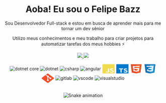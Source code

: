 <link rel="stylesheet" href="https://cdn.jsdelivr.net/gh/devicons/devicon@v2.15.1/devicon.min.css">
<div>
  
  <h1 align="center">
    Aoba! Eu sou o Felipe Bazz 
  </h1>
  
  <p align="center">
    Sou Desenvolvedor Full-stack e estou em busca de aprender mais para me tornar um dev sênior
  </p>
  
  <p align="center">
    Utilizo meus conhecimentos e meu trabalho para criar projetos para automatizar tarefas dos meus hobbies ⚡
  </p>
  
</div>

<div align="center">
  <a href="https://github.com/duribeiro">
    <img height="150em" src="https://github-readme-stats.vercel.app/api?username=legendarygodspeed&count_private=true&include_all_commits=true&show_icons=true&theme=slateorange&hide_border=false&show_owner=true"/>
    <img height="150em" src="https://github-readme-stats.vercel.app/api/top-langs/?username=legendarygodspeed&theme=slateorange&hide_border=false&&layout=compact"/>
  </a>
</div>

<div align="center" valign="top"><br>
  <img align="center" alt="dotnet core" height="30" width="40" src="https://cdn.jsdelivr.net/gh/devicons/devicon/icons/dotnetcore/dotnetcore-original.svg" />
  <img align="center" alt="dotnet" height="30" width="40" src="https://cdn.jsdelivr.net/gh/devicons/devicon/icons/dot-net/dot-net-plain-wordmark.svg" />
  <img align="center" alt="csharp" height="30" width="40" src="https://cdn.jsdelivr.net/gh/devicons/devicon/icons/csharp/csharp-original.svg" />
  <img align="center" alt="angular" height="30" width="40" src="https://cdn.jsdelivr.net/gh/devicons/devicon/icons/angularjs/angularjs-plain.svg" />
  <img align="center" alt="Js" height="30" width="40" src="https://raw.githubusercontent.com/devicons/devicon/master/icons/javascript/javascript-plain.svg">
  <img align="center" alt="Js" height="30" width="40" src="https://raw.githubusercontent.com/devicons/devicon/master/icons/typescript/typescript-plain.svg">
  <img align="center" alt="HTML" height="30" width="40" src="https://raw.githubusercontent.com/devicons/devicon/master/icons/html5/html5-original.svg">
  <img align="center" alt="CSS" height="30" width="40" src="https://raw.githubusercontent.com/devicons/devicon/master/icons/css3/css3-original.svg">
  <img align="center" alt="git" height="30" width="40" src="https://raw.githubusercontent.com/devicons/devicon/master/icons/git/git-original.svg">
  <img align="center" alt="gitlab" height="30" width="40" src="https://cdn.jsdelivr.net/gh/devicons/devicon/icons/gitlab/gitlab-original.svg" />
  <img align="center" alt="vscode" height="30" width="40" src="https://cdn.jsdelivr.net/gh/devicons/devicon/icons/vscode/vscode-original.svg" />
  <img align="center" alt="visualstudio" height="30" width="40" src="https://cdn.jsdelivr.net/gh/devicons/devicon/icons/visualstudio/visualstudio-plain.svg" />
</div><br>

<div align="center">

  ![Snake animation](https://github.com/legendarygodspeed/legendarygodspeed/blob/output/github-contribution-grid-snake.svg)
  
</div>

